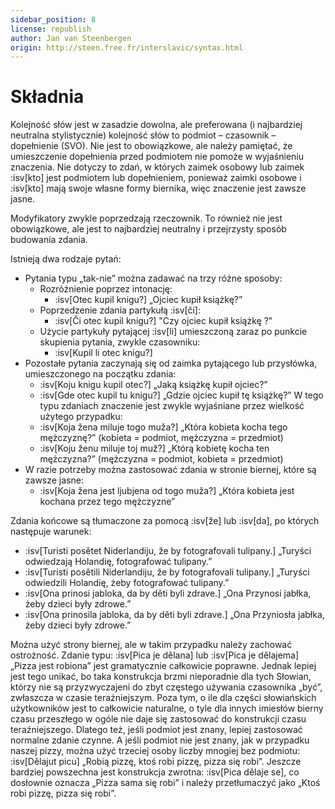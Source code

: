```yaml
---
sidebar_position: 8
license: republish
author: Jan van Steenbergen
origin: http://steen.free.fr/interslavic/syntax.html
---
```


# Składnia

Kolejność słów jest w zasadzie dowolna, ale preferowana (i najbardziej neutralna stylistycznie) kolejność słów to podmiot – czasownik – dopełnienie (SVO). Nie jest to obowiązkowe, ale należy pamiętać, że umieszczenie dopełnienia przed podmiotem nie pomoże w wyjaśnieniu znaczenia. Nie dotyczy to zdań, w których zaimek osobowy lub zaimek :isv[kto] jest podmiotem lub dopełnieniem, ponieważ zaimki osobowe i :isv[kto] mają swoje własne formy biernika, więc znaczenie jest zawsze jasne.

Modyfikatory zwykle poprzedzają rzeczownik. To również nie jest obowiązkowe, ale jest to najbardziej neutralny i przejrzysty sposób budowania zdania.

Istnieją dwa rodzaje pytań:

- Pytania typu „tak-nie” można zadawać na trzy różne sposoby:
  - Rozróżnienie poprzez intonację:
    - :isv[Otec kupil knigu?] „Ojciec kupił książkę?”
  - Poprzedzenie zdania partykułą :isv[či]:
    - :isv[Či otec kupil knigu?] "Czy ojciec kupił książkę ?"
  - Użycie partykuły pytającej :isv[li] umieszczoną zaraz po punkcie skupienia pytania, zwykle czasowniku:
    - :isv[Kupil li otec knigu?]
- Pozostałe pytania zaczynają się od zaimka pytającego lub przysłówka, umieszczonego na początku zdania:
  - :isv[Koju knigu kupil otec?] „Jaką książkę kupił ojciec?”
  - :isv[Gde otec kupil tu knigu?] „Gdzie ojciec kupił tę książkę?”
  W tego typu zdaniach znaczenie jest zwykle wyjaśniane przez wielkość użytego przypadku:
  - :isv[Koja žena miluje togo muža?] „Która kobieta kocha tego mężczyznę?” (kobieta = podmiot, mężczyzna = przedmiot)
  - :isv[Koju ženu miluje toj muž?] „Którą kobietę kocha ten mężczyzna?” (mężczyzna = podmiot, kobieta = przedmiot)
- W razie potrzeby można zastosować zdania w stronie biernej, które są zawsze jasne:
  - :isv[Koja žena jest ljubjena od togo muža?] „Która kobieta jest kochana przez tego mężczyzne”

Zdania końcowe są tłumaczone za pomocą :isv[že] lub :isv[da], po których następuje warunek:

- :isv[Turisti posětet Niderlandiju, že by fotografovali tulipany.] „Turyści odwiedzają Holandię, fotografować tulipany.”
- :isv[Turisti posětili Niderlandiju, že by fotografovali tulipany.] „Turyści odwiedzili Holandię, żeby fotografować tulipany.”
- :isv[Ona prinosi jabloka, da by děti byli zdrave.] „Ona Przynosi jabłka, żeby dzieci były zdrowe.”
- :isv[Ona prinosila jabloka, da by děti byli zdrave.] „Ona Przyniosła jabłka, żeby dzieci były zdrowe.”

Można użyć strony biernej, ale w takim przypadku należy zachować ostrożność. Zdanie typu: :isv[Pica je dělana] lub :isv[Pica je dělajema] „Pizza jest robiona” jest gramatycznie całkowicie poprawne. Jednak lepiej jest tego unikać, bo taka konstrukcja brzmi nieporadnie dla tych Słowian, którzy nie są przyzwyczajeni do zbyt częstego używania czasownika „być”, zwłaszcza w czasie teraźniejszym. Poza tym, o ile dla części słowiańskich użytkowników jest to całkowicie naturalne, o tyle dla innych imiesłów bierny czasu przeszłego w ogóle nie daje się zastosować do konstrukcji czasu teraźniejszego. Dlatego też, jeśli podmiot jest znany, lepiej zastosować normalne zdanie czynne. A jeśli podmiot nie jest znany, jak w przypadku naszej pizzy, można użyć trzeciej osoby liczby mnogiej bez podmiotu: :isv[Dělajut picu] „Robią pizzę, ktoś robi pizzę, pizza się robi”. Jeszcze bardziej powszechna jest konstrukcja zwrotna: :isv[Pica dělaje se], co dosłownie oznacza „Pizza sama się robi” i należy przetłumaczyć jako „Ktoś robi pizzę, pizza się robi”.

